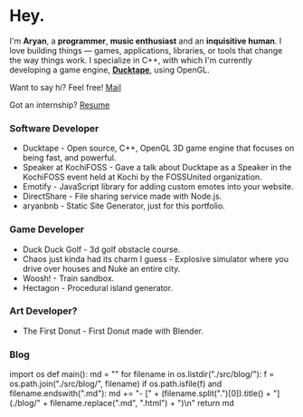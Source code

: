 # Hey.
I'm **Aryan**, a **programmer**, **music enthusiast** and an
**inquisitive human**. I love building things — games, applications, libraries, or
tools that change the way things work. I specialize in C++, with which I'm
currently developing a game engine, [**Ducktape**](https://github.com/DucktapeEngine/Ducktape), 
using OpenGL.

Want to say hi? Feel free! [Mail](mailto:aryanbaburajan2007@gmail.com)

Got an internship? [Resume](./resume.pdf)

### Software Developer
- Ducktape - Open source, C++, OpenGL 3D game engine that focuses on being fast, and powerful.
- Speaker at KochiFOSS - Gave a talk about Ducktape as a Speaker in the KochiFOSS event held at Kochi by the FOSSUnited organization.
- Emotify - JavaScript library for adding custom emotes into your website.
- DirectShare - File sharing service made with Node.js.
- aryanbnb - Static Site Generator, just for this portfolio.

### Game Developer 
- Duck Duck Golf - 3d golf obstacle course.
- Chaos just kinda had its charm I guess - Explosive simulator where you drive over houses and Nuke an entire city.
- Woosh! - Train sandbox.
- Hectagon - Procedural island generator.

### Art Developer?
- The First Donut - First Donut made with Blender.

### Blog
<py>
import os
def main():
    md = ""
    for filename in os.listdir("./src/blog/"):
        f = os.path.join("./src/blog/", filename)
        if os.path.isfile(f) and filename.endswith(".md"):
            md += "- [" + (filename.split(".")[0]).title() + "](./blog/" + filename.replace(".md", ".html") + ")\n"
    return md
</py>